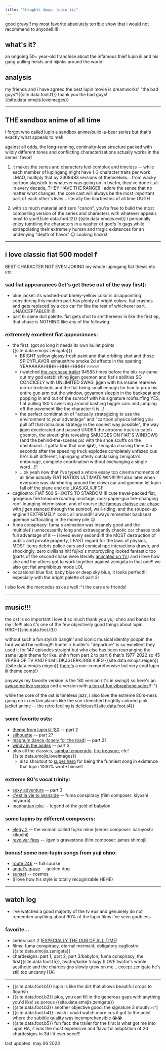 ```yaml
---
title: "thoughts dump: lupin iii"
---
```


good gravy!! my most favorite absolutely terrible show that i would not recommend to anyone!!!!!!!

## what's it?

an ongoing 50+ year-old franchise about the infamous thief lupin iii and his gang pulling heists and hijinks around the world!

## analysis

my friends and i have agreed the best lupin movie is dreamworks' "the bad guys"!{{site.data.foot.t1}} thank you the bad guys! {{site.data.emojis.loveimages}}

---

## THE sandbox anime of all time

i forgot who called lupin a sandbox anime/build-a-bear series but that's exactly what appeals to me!!

against all odds, the long-running, continuity-less structure packed with wildly different tones and conflicting characterizations actually works in the series' favor!

1. it makes the series and characters feel complex and timeless -- while each member of lupingang might have 1-3 character traits per work LMAO, multiply that by 2309483 versions of themselves... from wacky cartoon slapstick to whatever was going on in twcfm, they've done it all in every decade, THEY HAVE THE RANGE!! i adore the sense that no matter what changes, the core cast will always be the most important part of each other's lives... literally the blorbesties of all time OUGH

2. with so much material and zero "canon", you're free to build the most compelling version of the series and characters with whatever appeals most to you!{{site.data.foot.t2}} {{site.data.emojis.evil}} i personally enjoy tumbling the characters in a washer of goofs 'n gags while extrapolating their extremely human and tragic existences for an underlying "depth of flavor" 😌 cooking hacks!

---

## i love classic fiat 500 model f

BEST CHARACTER NOT EVEN JOKING my whole lupingang fiat thesis etc. etc.

### sad fiat appearances (let's get these out of the way first):

- blue jacket: its washed-out barely-yellow color is disappointing considering this modern part has plenty of bright colors. fiat crashes and gets replaced by a cop car for like the rest of whichever part. UNACCEPTABLE!!!!!!!
- part 6: same dull palette. fiat gets shot to smithereens in like the first ep, that chase is NOTHING like any of the following:

### extremely excellent fiat appearances:

- the first: (got so long it needs its own bullet points {{site.data.emojis.zenigata}})
  - BRIGHT yellow glossy fresh paint and that orbiting shot and those SPICYFLAVOR exhaust/tire smoke 2d effects in the opening YEAAAAAAHHHHHHHHHHHHH 🔥🔥🔥🔥
  - i watched [the carchase trailer](https://www.youtube.com/watch?v=XM1HmNXpA-w) 94583 times before the blu-ray came out my god establishing jigen goemon and fiat's abilities SO CONCICELY with UNLIMITED SWAG, jigen with his insane rearview mirror trickshots and the fiat being small enough for him to prop his entire gun arm out the window, goyamon sleepin in the backseat and popping in and out of the sunroof with his signature roofsurfing YES, fiat pulling 180's swerving around bashing bigger cars and jumping off the pavement like the character it is...!!
  - the perfect combination of "actually strategizing to use the environment to your advantage" and "cartoon physics letting you pull off that ridiculous strategy in the coolest way possible", the way jigen decelerated and passed UNDER the airborne truck to catch goemon, the streetlights revealing SMUDGES ON FIAT'S WINDOWS (and the behind-the-scenes pic with the shoe scuffs on the dashboard...! gotta find that one 😭💕), zenigata chasing them 0.5 seconds after the speeding truck explodes completely unfazed cus he's built different, lupingang utterly outclassing zenigata's entourage, complete coordination without exchanging a single word...!!!
  - ...ok yeah now that i've typed a whole essay top cinema moments of all time actually FIAT NATION ULTIMATE WIN!!!!!!!!! also later when everyone was clambering around the clown car and goemon let lupin fall off the plane and die LKASJGLKJFGF
- cagliostro: FIAT 500 SHOOTS TO STARDOM!!!! cute travel-packed fiat, gorgeous fire treasure roadtrip montage, rock-paper-gun tire-changing roof-lounging intermission, and of course [the famous clarisse car chase](https://www.youtube.com/watch?v=LTOJZiDv1Uk) with jigen stanced through the sunroof, wall-riding, and the souped-up engine!! EXTREMELY iconic all around!!! always remember backseat goemon suffocating in the money pile 😌
- fuma conspiracy: fuma's animation was insanely good and the multiple(!) unnecessarily long and extravagantly chaotic car chases took full advantage of it -- i loved every second!!!! the MOST destruction of public and private property, LEAST regard for the laws of physics, MOST items debris police cars and comical npc interactions drawn, and shockingly, zero civilians hit! fujiko's motorcycling looked fantastic too (parts of the second chase were literally [animated on 1's](https://www.youtube.com/watch?v=WTGPoZzG-PI&t=197s)) and i love how she and the others got to work together against zenigata in that one!! we also got fiat amphibious mode LOL
- occasional blue fiat: baby blue or deep sky blue, it looks perfect!!! especially with the bright palette of part 3!

i also love the mercedes ssk as well :^) the cars are friends!

---

## music!!!

the ost is so important i love it so much thank you yuji ohno and bands for my life!!! also it's one of the few objectively good things about lupin HRGH{{site.data.foot.t3}}

without such a fun stylish bangin' and iconic musical identity poopin the turd would be nothing!!! hunter x hunter's "departure" is so excellent they used it for 147 episodes straight but who else has been rearranging the same lupin theme for like. uhhh from part 2 to part 6 that's 1977-2022 so 45 YEARS OF TV AND FILM LDKJGLERKJGGLKJFG {{site.data.emojis.reigen}} {{site.data.emojis.reigen}} ([here's](https://completely-legit.tumblr.com/post/650235599173926912) a non-comprehensive but very cool lupin iii theme comp!)

anyways my favorite version is the '80 version (it's in swing!) so here's an [awesome live version](https://www.youtube.com/watch?v=Kyl7fgvV1oo) and a version with [a ton of fun vibraphone solos](https://www.youtube.com/watch?v=6ZMitvIHIkI)!! :^)

while the core of the ost is timeless jazz, i also love the extreme 80's-ness going on in certain places like the sun-drenched brightly-colored pink jacket anime -- the retro feeling is delicious!{{site.data.foot.t4}}

### some favorite osts:

- [theme from lupin iii '80](https://www.youtube.com/watch?v=mujtQQENbnA) -- part 2
- [silhouette](https://www.youtube.com/watch?v=eHXrtbhiZ4M) -- part 2?
- [magnum dance (lonely for the road)](https://www.youtube.com/watch?v=IJ6cQDZMg14) -- part 2?
- [windy in the andes](https://www.youtube.com/watch?v=JokrlSGq2RU) -- part 3
- plus all the classics, [samba temperado](https://www.youtube.com/watch?v=Dab2-sxO2c8), [fire treasure](https://www.youtube.com/watch?v=5dzhgOxlr-U), etc! {{site.data.emojis.loveimages}}
  - also shoutout to [super hero](https://www.youtube.com/watch?v=XqbKIpb33r8) for being the funniest song in existence that lupin 1000% wrote himself

### extreme 80's vocal trinity:

- [sexy adventure](https://www.youtube.com/watch?v=G8jwJlHqISE) -- part 3
- [c'est la vie to iwanaide](https://www.youtube.com/watch?v=cYZ1mjvu7Rg) -- fuma conspiracy (film composer: kiyoshi miyaura)
- [manhattan joke](https://www.youtube.com/watch?v=5tqmdQPEYHE) -- legend of the gold of babylon

### some lupins by different composers:

- [elegy 2](https://www.youtube.com/watch?v=Q_dRBBfLMcw) -- the woman called fujiko mine (series composer: naruyoshi kikuchi)
- [revolver fires](https://www.youtube.com/watch?v=c3tlslGPwWI) -- jigen's gravestone (film composer: james shimoji)

### bonus! some non-lupin songs from yuji ohno:

- [route 246](https://www.youtube.com/watch?v=pcTYlJ_Jvqc) -- full course
- [angel's grave](https://www.youtube.com/watch?v=9i7wNMul7s4) -- golden dog
- [sunset](https://www.youtube.com/watch?v=0H594neW1EM) -- cosmos
- (i love how his style is totally recognizable HEHE)

---

## watch log

- i've watched a good majority of the tv eps and genuinely do not remember anything about 90% of the lupin films i've seen godbless

### favorite...

- series: part 2 ([ESPECIALLY THE DUB OF ALL TIME](https://rhymewithrachel.tumblr.com/post/190810815338/what-im-saying-is-that-this-is-the-only-dub-that))
- films: fuma conspiracy, eternal mermaid, obligatory cagliostro {{site.data.emojis.zenigata}}
- chardesigns: part 1, part 2, part 3/babylon, fuma conspiracy, the first{{site.data.foot.t5}}, twcfm/koike trilogy (LOVE twcfm's whole aesthetic and the chardesigns slowly grew on me... except zenigata he's still too uncanny HA)

---

- {{site.data.foot.b1}} lupin is like the dirt that allows beautiful crops to flourish
- {{site.data.foot.b2}} plus, you can fill in the generous gaps with anything you'd like! so porous {{site.data.emojis.zenigata}}
- {{site.data.foot.b3}} another objective good: the signature 3 mouth >:^]
- {{site.data.foot.b4}} i wish i could watch more cus it got to the point where the subtitle quality was incomprehensible 😭😭
- {{site.data.foot.b5}} fun fact: the trailer for the first is what got me into lupin HA, it was the most expressive and flavorful adaptation of 2d chardesigns to 3d i'd ever seen!!!

last updated: may 06 2023

